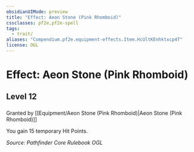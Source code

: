 ```yaml
---
obsidianUIMode: preview
title: "Effect: Aeon Stone (Pink Rhomboid)"
cssclasses: pf2e,pf2e-spell
tags:
  - trait/
aliases: "Compendium.pf2e.equipment-effects.Item.HcUltKEnhktxcp4T"
license: OGL
---
```

# Effect: Aeon Stone (Pink Rhomboid)
## Level 12
### 






Granted by [[Equipment/Aeon Stone (Pink Rhomboid)|Aeon Stone (Pink Rhomboid)]]

You gain 15 temporary Hit Points.

*Source: Pathfinder Core Rulebook*
*OGL*